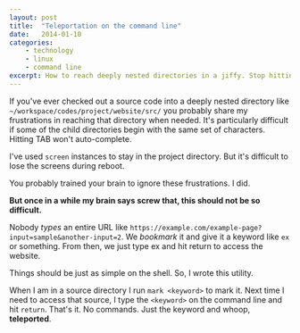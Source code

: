 ```yaml
---
layout: post
title:  "Teleportation on the command line"
date:   2014-01-10
categories: 
    - technology
    - linux
    - command line
excerpt: How to reach deeply nested directories in a jiffy. Stop hitting that TAB already.
---
```


If you've ever checked out a source code into a deeply nested directory like
```~/workspace/codes/project/website/src/``` you probably share my frustrations
in reaching that directory when needed.  It's particularly difficult if
some of the child directories begin with the same set of characters.  Hitting
TAB won't auto-complete.

I've used ```screen``` instances to stay in the project directory. But it's
difficult to lose the screens during reboot.

You probably trained your brain to ignore these frustrations. I did. 

**But once in a while my brain says screw that, this should not be so
difficult.**

Nobody _types_ an entire URL like
```https://example.com/example-page?input=sample&another-input=2```. We
_bookmark_ it and give it a keyword like ```ex``` or something. From then, we
just type ex and hit return to access the website. 

Things should be just as simple on the shell. So, I wrote this utility.

<script src="https://gist.github.com/harith/8340924.js"></script>

When I am in a source directory I run ```mark <keyword>``` to mark it. Next
time I need to access that source, I type the ```<keyword>``` on the command
line and hit ```return```. That's it. No commands. Just the keyword and whoop,
__teleported__.
